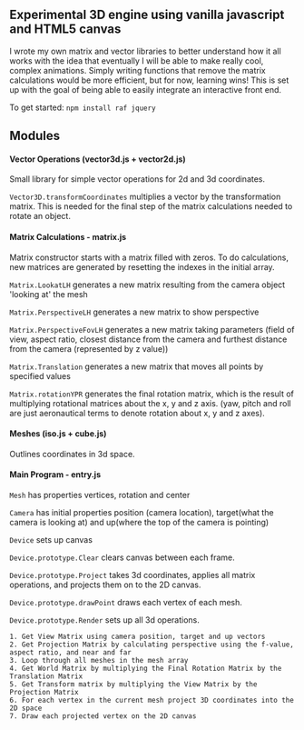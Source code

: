 ## **Experimental 3D engine using vanilla javascript and HTML5 canvas**
I wrote my own matrix and vector libraries to better understand how it all works with the idea that eventually I will be able to make really cool, complex animations. Simply writing functions that remove the matrix calculations would be more efficient, but for now, learning wins! This is set up with the goal of being able to easily integrate an interactive front end.

To get started:
`npm install raf jquery`

## **Modules**
#### Vector Operations (vector3d.js + vector2d.js)
  Small library for simple vector operations for 2d and 3d coordinates.

  `Vector3D.transformCoordinates` multiplies a vector by the transformation matrix. This is needed for the final step of the matrix calculations needed to rotate an object.

#### Matrix Calculations - matrix.js
Matrix constructor starts with a matrix filled with zeros. To do calculations, new matrices are generated by resetting the indexes in the initial array.

  `Matrix.LookatLH` generates a new matrix resulting from the camera object 'looking at' the mesh

  `Matrix.PerspectiveLH` generates a new matrix to show perspective

  `Matrix.PerspectiveFovLH` generates a new matrix taking parameters (field of view, aspect ratio, closest distance from the camera and furthest distance from the camera (represented by z value))

  `Matrix.Translation` generates a new matrix that moves all points by specified values

  `Matrix.rotationYPR` generates the final rotation matrix, which is the result of multiplying rotational matrices about the x, y and z axis. (yaw, pitch and roll are just aeronautical terms to denote rotation about x, y and z axes).

#### Meshes (iso.js + cube.js)
Outlines coordinates in 3d space.

#### Main Program - entry.js
   `Mesh` has properties vertices, rotation and center

   `Camera` has initial properties position (camera location), target(what the camera is looking at) and up(where the top of the camera is pointing)

   `Device` sets up canvas

   `Device.prototype.Clear` clears canvas between each frame.

   `Device.prototype.Project` takes 3d coordinates, applies all matrix operations, and projects them on to the 2D canvas.

   `Device.prototype.drawPoint` draws each vertex of each mesh.

   `Device.prototype.Render` sets up all 3d operations.

    1. Get View Matrix using camera position, target and up vectors
    2. Get Projection Matrix by calculating perspective using the f-value, aspect ratio, and near and far
    3. Loop through all meshes in the mesh array
    4. Get World Matrix by multiplying the Final Rotation Matrix by the Translation Matrix
    5. Get Transform matrix by multiplying the View Matrix by the Projection Matrix
    6. For each vertex in the current mesh project 3D coordinates into the 2D space
    7. Draw each projected vertex on the 2D canvas
